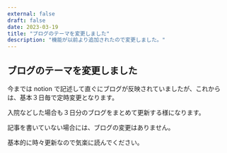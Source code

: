 ```yaml
---
external: false
draft: false
date: 2023-03-19
title: "ブログのテーマを変更しました"
description: "機能が以前より追加されたので変更しました。"
---
```


## ブログのテーマを変更しました

今までは notion で記述して直ぐにブログが反映されていましたが、これからは、基本３日毎で定時変更となります。

入院などした場合も３日分のブログをまとめて更新する様になります。

記事を書いていない場合には、ブログの変更はありません。

基本的に時々更新なので気楽に読んでください。
